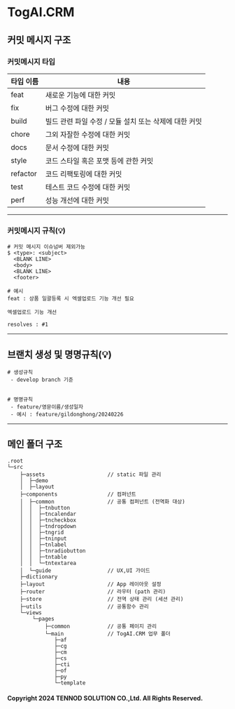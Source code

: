 <!-- prettier-ignore-start -->
# TogAI.CRM
## 커밋 메시지 구조

### 커밋메시지 타입

| 타입  이름 | 내용 |
| ------- | ------- |
| feat | 새로운 기능에 대한 커밋 |  
| fix | 버그 수정에 대한 커밋 |
| build | 빌드 관련 파일 수정 / 모듈 설치 또는 삭제에 대한 커밋 |
| chore | 그외 자잘한 수정에 대한 커밋 |
| docs | 문서 수정에 대한 커밋 |
| style | 코드 스타일 혹은 포맷 등에 관한 커밋 |
| refactor | 코드 리팩토링에 대한 커밋 |
| test | 테스트 코드 수정에 대한 커밋 |
| perf | 성능 개선에 대한 커밋 |

---

### 커밋메시지 규칙(💡)

```
# 커밋 메시지 이슈넘버 제외가능
$ <type>: <subject>
  <BLANK LINE>
  <body>
  <BLANK LINE>
  <footer>

# 예시
feat : 상품 일괄등록 시 엑셀업로드 기능 개선 필요

엑셀업로드 기능 개선

resolves : #1
```


---

## 브랜치 생성 및 명명규칙(💡)
```
# 생성규칙
 - develop branch 기준


# 명명규칙
 - feature/영문이름/생성일자
 - 예시 : feature/gildonghong/20240226

```

---

## 메인 폴더 구조
```
.root
└─src
    ├─assets                    // static 파일 관리
    │  ├─demo
    │  ├─layout
    ├─components                // 컴퍼넌트
    │  ├─common                 // 공통 컴퍼넌트 (전역화 대상)
    │  │  ├─tnbutton
    │  │  ├─tncalendar
    │  │  ├─tncheckbox
    │  │  ├─tndropdown
    │  │  ├─tngrid
    │  │  ├─tninput
    │  │  ├─tnlabel
    │  │  ├─tnradiobutton
    │  │  ├─tntable
    │  │  └─tntextarea
    │  └─guide                  // UX,UI 가이드
    ├─dictionary
    ├─layout                    // App 레이아웃 설정
    ├─router                    // 라우터 (path 관리)
    ├─store                     // 전역 상태 관리 (세션 관리)
    ├─utils                     // 공통함수 관리
    └─views
        └─pages
            ├─common            // 공통 페이지 관리
            └─main              // TogAI.CRM 업무 폴더
               ├─af
               ├─cg
               ├─cm
               ├─cs
               ├─cti
               ├─of
               ├─py
               └─template
```

#### Copyright 2024 TENNOD SOLUTION CO.,Ltd. All Rights Reserved.
<!-- prettier-ignore-end -->
